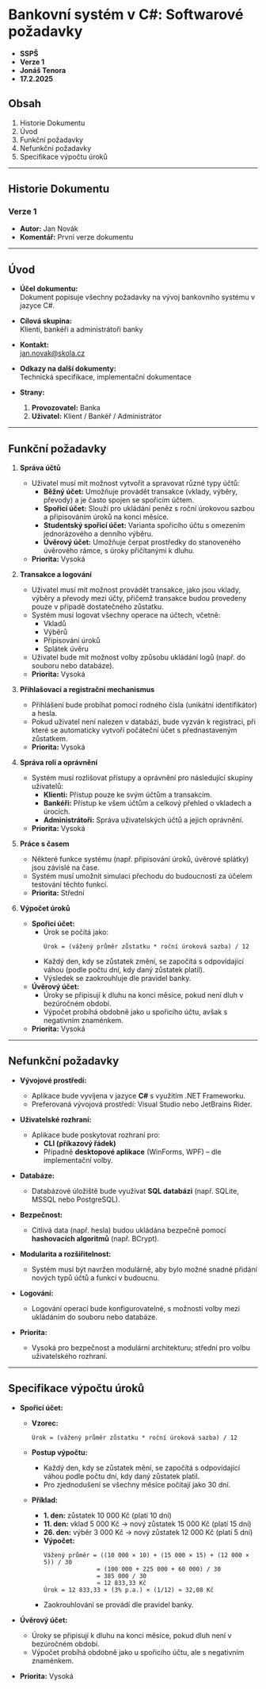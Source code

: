 # Bankovní systém v C#: Softwarové požadavky
* **SSPŠ**
* **Verze 1**
* **Jonáš Tenora**
* **17.2.2025**

## Obsah
1. Historie Dokumentu
2. Úvod
3. Funkční požadavky
4. Nefunkční požadavky
5. Specifikace výpočtu úroků

---

## Historie Dokumentu
### Verze 1
* **Autor:** Jan Novák  
* **Komentář:** První verze dokumentu

---

## Úvod
* **Účel dokumentu:**  
  Dokument popisuje všechny požadavky na vývoj bankovního systému v jazyce C#.
  
* **Cílová skupina:**  
  Klienti, bankéři a administrátoři banky
  
* **Kontakt:**  
  jan.novak@skola.cz
  
* **Odkazy na další dokumenty:**  
  Technická specifikace, implementační dokumentace
  
* **Strany:**  
  1. **Provozovatel:** Banka  
  2. **Uživatel:** Klient / Bankéř / Administrátor

---

## Funkční požadavky

1. **Správa účtů**  
   - Uživatel musí mít možnost vytvořit a spravovat různé typy účtů:
     - **Běžný účet:** Umožňuje provádět transakce (vklady, výběry, převody) a je často spojen se spořicím účtem.
     - **Spořicí účet:** Slouží pro ukládání peněz s roční úrokovou sazbou a připisováním úroků na konci měsíce.
     - **Studentský spořicí účet:** Varianta spořicího účtu s omezením jednorázového a denního výběru.
     - **Úvěrový účet:** Umožňuje čerpat prostředky do stanoveného úvěrového rámce, s úroky přičítanými k dluhu.
   - **Priorita:** Vysoká

2. **Transakce a logování**  
   - Uživatel musí mít možnost provádět transakce, jako jsou vklady, výběry a převody mezi účty, přičemž transakce budou provedeny pouze v případě dostatečného zůstatku.
   - Systém musí logovat všechny operace na účtech, včetně:
     - Vkladů
     - Výběrů
     - Připisování úroků
     - Splátek úvěru
   - Uživatel bude mít možnost volby způsobu ukládání logů (např. do souboru nebo databáze).
   - **Priorita:** Vysoká

3. **Přihlašovací a registrační mechanismus**  
   - Přihlášení bude probíhat pomocí rodného čísla (unikátní identifikátor) a hesla.
   - Pokud uživatel není nalezen v databázi, bude vyzván k registraci, při které se automaticky vytvoří počáteční účet s přednastaveným zůstatkem.
   - **Priorita:** Vysoká

4. **Správa rolí a oprávnění**  
   - Systém musí rozlišovat přístupy a oprávnění pro následující skupiny uživatelů:
     - **Klienti:** Přístup pouze ke svým účtům a transakcím.
     - **Bankéři:** Přístup ke všem účtům a celkový přehled o vkladech a úrocích.
     - **Administrátoři:** Správa uživatelských účtů a jejich oprávnění.
   - **Priorita:** Vysoká

5. **Práce s časem**  
   - Některé funkce systému (např. připisování úroků, úvěrové splátky) jsou závislé na čase.
   - Systém musí umožnit simulaci přechodu do budoucnosti za účelem testování těchto funkcí.
   - **Priorita:** Střední

6. **Výpočet úroků**  
   - **Spořicí účet:**  
     - Úrok se počítá jako:  
       ```
       Úrok = (vážený průměr zůstatku * roční úroková sazba) / 12
       ```
     - Každý den, kdy se zůstatek změní, se započítá s odpovídající váhou (podle počtu dní, kdy daný zůstatek platil).
     - Výsledek se zaokrouhluje dle pravidel banky.
   - **Úvěrový účet:**  
     - Úroky se připisují k dluhu na konci měsíce, pokud není dluh v bezúročném období.
     - Výpočet probíhá obdobně jako u spořicího účtu, avšak s negativním znaménkem.
   - **Priorita:** Vysoká

---

## Nefunkční požadavky

* **Vývojové prostředí:**  
  - Aplikace bude vyvíjena v jazyce **C#** s využitím .NET Frameworku.  
  - Preferovaná vývojová prostředí: Visual Studio nebo JetBrains Rider.

* **Uživatelské rozhraní:**  
  - Aplikace bude poskytovat rozhraní pro:
    - **CLI (příkazový řádek)**
    - Případně **desktopové aplikace** (WinForms, WPF) – dle implementační volby.

* **Databáze:**  
  - Databázové úložiště bude využívat **SQL databázi** (např. SQLite, MSSQL nebo PostgreSQL).

* **Bezpečnost:**  
  - Citlivá data (např. hesla) budou ukládána bezpečně pomocí **hashovacích algoritmů** (např. BCrypt).
  
* **Modularita a rozšiřitelnost:**  
  - Systém musí být navržen modulárně, aby bylo možné snadné přidání nových typů účtů a funkcí v budoucnu.

* **Logování:**  
  - Logování operací bude konfigurovatelné, s možností volby mezi ukládáním do souboru nebo databáze.

* **Priorita:**  
  - Vysoká pro bezpečnost a modulární architekturu; střední pro volbu uživatelského rozhraní.

---

## Specifikace výpočtu úroků

* **Spořicí účet:**  
  - **Vzorec:**  
    ```
    Úrok = (vážený průměr zůstatku * roční úroková sazba) / 12
    ```
  - **Postup výpočtu:**  
    - Každý den, kdy se zůstatek mění, se započítá s odpovídající váhou podle počtu dní, kdy daný zůstatek platil.
    - Pro zjednodušení se všechny měsíce počítají jako 30 dní.
  
  - **Příklad:**  
    - **1. den:** zůstatek 10 000 Kč (platí 10 dní)  
    - **11. den:** vklad 5 000 Kč → nový zůstatek 15 000 Kč (platí 15 dní)  
    - **26. den:** výběr 3 000 Kč → nový zůstatek 12 000 Kč (platí 5 dní)  
    - **Výpočet:**  
      ```
      Vážený průměr = ((10 000 × 10) + (15 000 × 15) + (12 000 × 5)) / 30 
                     = (100 000 + 225 000 + 60 000) / 30 
                     = 385 000 / 30 
                     ≈ 12 833,33 Kč
      Úrok = 12 833,33 × (3% p.a.) × (1/12) ≈ 32,08 Kč
      ```
    - Zaokrouhlování se provádí dle pravidel banky.
  
* **Úvěrový účet:**  
  - Úroky se připisují k dluhu na konci měsíce, pokud dluh není v bezúročném období.
  - Výpočet probíhá obdobně jako u spořicího účtu, ale s negativním znaménkem.

* **Priorita:** Vysoká
